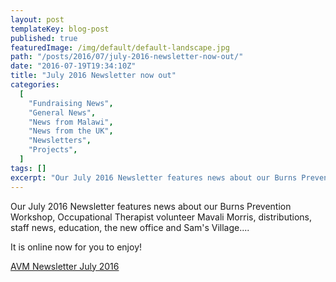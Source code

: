 ```yaml
---
layout: post
templateKey: blog-post
published: true
featuredImage: /img/default/default-landscape.jpg
path: "/posts/2016/07/july-2016-newsletter-now-out/"
date: "2016-07-19T19:34:10Z"
title: "July 2016 Newsletter now out"
categories:
  [
    "Fundraising News",
    "General News",
    "News from Malawi",
    "News from the UK",
    "Newsletters",
    "Projects",
  ]
tags: []
excerpt: "Our July 2016 Newsletter features news about our Burns Prevention Workshop, Occupational Therapist ..."
---
```


Our July 2016 Newsletter features news about our Burns Prevention Workshop, Occupational Therapist volunteer Mavali Morris, distributions, staff news, education, the new office and Sam's Village....

It is online now for you to enjoy!

[AVM Newsletter July 2016](https://f000.backblazeb2.com/file/avm-wp-uploads/2016/07/AVM-Newsletter-July-2016.pdf)
